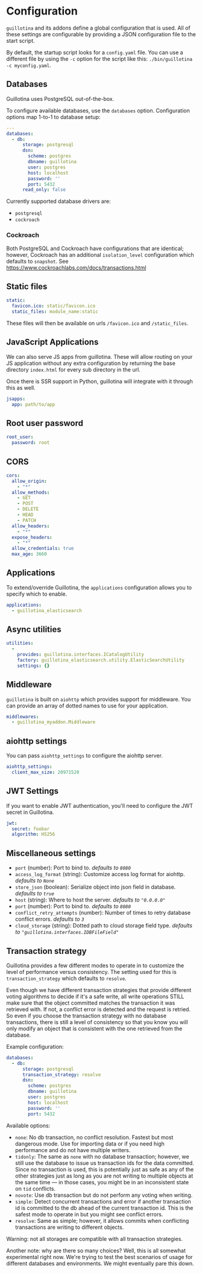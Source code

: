 # Configuration

`guillotina` and its addons define a global configuration that is used.
All of these settings are configurable by providing a
JSON configuration file to the start script.

By default, the startup script looks for a `config.yaml` file. You can use a different
file by using the `-c` option for the script like this: `./bin/guillotina -c myconfig.yaml`.


## Databases

Guillotina uses PostgreSQL out-of-the-box.

To configure available databases, use the `databases` option. Configuration options
map 1-to-1 to database setup:

```yaml
---
databases:
  - db:
      storage: postgresql
      dsn:
        scheme: postgres
        dbname: guillotina
        user: postgres
        host: localhost
        password: ''
        port: 5432
      read_only: false
```

Currently supported database drivers are:

- `postgresql`
- `cockroach`


### Cockroach

Both PostgreSQL and Cockroach have configurations that are identical; however,
Cockroach has an additional `isolation_level` configuration which defaults to `snapshot`. See
https://www.cockroachlabs.com/docs/transactions.html


## Static files

```yaml
static:
  favicon.ico: static/favicon.ico
  static_files: module_name:static
```

These files will then be available on urls `/favicon.ico` and `/static_files`.


## JavaScript Applications

We can also serve JS apps from guillotina. These will allow routing on your
JS application without any extra configuration by returning the base directory
`index.html` for every sub directory in the url.

Once there is SSR support in Python, guillotina will integrate with it through
this as well.

```yaml
jsapps:
  app: path/to/app
```

## Root user password

```yaml
root_user:
  password: root
```

## CORS

```yaml
cors:
  allow_origin:
    - "*"
  allow_methods:
    - GET
    - POST
    - DELETE
    - HEAD
    - PATCH
  allow_headers:
    - "*"
  expose_headers:
    - "*"
  allow_credentials: true
  max_age: 3660
```

## Applications

To extend/override Guillotina, the `applications` configuration allows you to
specify which to enable.

```yaml
applications:
  - guillotina_elasticsearch
```


## Async utilities

```yaml
utilities:
  -
    provides: guillotina.interfaces.ICatalogUtility
    factory: guillotina_elasticsearch.utility.ElasticSearchUtility
    settings: {}
```

## Middleware

`guillotina` is built on `aiohttp` which provides support for middleware.
You can provide an array of dotted names to use for your application.

```yaml
middlewares:
  - guillotina_myaddon.Middleware
```

## aiohttp settings

You can pass `aiohttp_settings` to configure the aiohttp server.


```yaml
aiohttp_settings:
  client_max_size: 20971520
```

## JWT Settings

If you want to enable JWT authentication, you'll need to configure the JWT
secret in Guillotina.

```yaml
jwt:
  secret: foobar
  algorithm: HS256
```


## Miscellaneous settings

- `port` (number): Port to bind to. _defaults to `8080`_
- `access_log_format` (string): Customize access log format for aiohttp. _defaults to `None`_
- `store_json` (boolean): Serialize object into json field in database. _defaults to `true`_
- `host` (string): Where to host the server. _defaults to `"0.0.0.0"`_
- `port` (number): Port to bind to. _defaults to `8080`_
- `conflict_retry_attempts` (number): Number of times to retry database conflict errors. _defaults to `3`_
- `cloud_storage` (string): Dotted path to cloud storage field type. _defaults to `"guillotina.interfaces.IDBFileField"`_


## Transaction strategy

Guillotina provides a few different modes to operate in to customize the level
of performance versus consistency. The setting used for this is `transaction_strategy`
which defaults to `resolve`.

Even though we have different transaction strategies that provide different voting
algorithms to decide if it's a safe write, all write operations STILL make sure that the
object committed matches the transaction it was retrieved with. If not,
a conflict error is detected and the request is retried. So even if you choose
the transaction strategy with no database transactions, there is still a level
of consistency so that you know you will only modify an object that is consistent
with the one retrieved from the database.

Example configuration:

```yaml
databases:
  - db:
      storage: postgresql
      transaction_strategy: resolve
      dsn:
        scheme: postgres
        dbname: guillotina
        user: postgres
        host: localhost
        password: ''
        port: 5432
```

Available options:

- `none`:
  No db transaction, no conflict resolution. Fastest but most dangerous mode.
  Use for importing data or if you need high performance and do not have multiple writers.
- `tidonly`:
  The same as `none` with no database transaction; however, we still use the database
  to issue us transaction ids for the data committed. Since no transaction is used,
  this is potentially just as safe as any of the other strategies just as long
  as you are not writing to multiple objects at the same time — in those cases,
  you might be in an inconsistent state on `tid` conflicts.
- `novote`:
  Use db transaction but do not perform any voting when writing.
- `simple`:
  Detect concurrent transactions and error if another transaction id is committed
  to the db ahead of the current transaction id. This is the safest mode to operate
  in but you might see conflict errors.
- `resolve`:
  Same as simple; however, it allows commits when conflicting transactions
  are writing to different objects.


Warning: not all storages are compatible with all transaction strategies.


Another note: why are there so many choices? Well, this is all somewhat experimental
right now. We're trying to test the best scenarios of usage for different
databases and environments. We might eventually pare this down.
